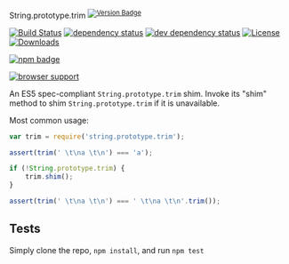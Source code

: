 String.prototype.trim <sup>[![Version Badge][npm-version-svg]][package-url]</sup>

[![Build Status][travis-svg]][travis-url]
[![dependency status][deps-svg]][deps-url]
[![dev dependency status][dev-deps-svg]][dev-deps-url]
[![License][license-image]][license-url]
[![Downloads][downloads-image]][downloads-url]

[![npm badge][npm-badge-png]][package-url]

[![browser support][testling-svg]][testling-url]

An ES5 spec-compliant `String.prototype.trim` shim. Invoke its "shim" method to shim `String.prototype.trim` if it is unavailable.

Most common usage:
```js
var trim = require('string.prototype.trim');

assert(trim(' \t\na \t\n') === 'a');

if (!String.prototype.trim) {
	trim.shim();
}

assert(trim(' \t\na \t\n') === ' \t\na \t\n'.trim());
```

## Tests
Simply clone the repo, `npm install`, and run `npm test`

[package-url]: https://npmjs.com/package/string.prototype.trim
[npm-version-svg]: http://vb.teelaun.ch/es-shims/String.prototype.trim.svg
[travis-svg]: https://travis-ci.org/es-shims/String.prototype.trim.svg
[travis-url]: https://travis-ci.org/es-shims/String.prototype.trim
[deps-svg]: https://david-dm.org/es-shims/String.prototype.trim.svg
[deps-url]: https://david-dm.org/es-shims/String.prototype.trim
[dev-deps-svg]: https://david-dm.org/es-shims/String.prototype.trim/dev-status.svg
[dev-deps-url]: https://david-dm.org/es-shims/String.prototype.trim#info=devDependencies
[testling-svg]: https://ci.testling.com/es-shims/String.prototype.trim.png
[testling-url]: https://ci.testling.com/es-shims/String.prototype.trim
[npm-badge-png]: https://nodei.co/npm/string.prototype.trim.png?downloads=true&stars=true
[license-image]: http://img.shields.io/npm/l/string.prototype.trim.svg
[license-url]: LICENSE
[downloads-image]: http://img.shields.io/npm/dm/string.prototype.trim.svg
[downloads-url]: http://npm-stat.com/charts.html?package=string.prototype.trim
